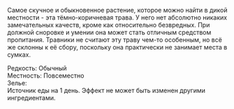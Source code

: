 Самое скучное и обыкновенное растение, которое можно найти в дикой местности - эта тёмно-коричневая трава. У него нет абсолютно никаких замечательных качеств, кроме как относительно безвредных. При должной сноровке и умении она может стать отличным средством пропитания. Травники не считают эту траву чем-то особенным, но всё же склонны к её сбору, поскольку она практически не занимает места в сумках.

Редкость: Обычный<br>
Местность: Повсеместно<br>
Зелье:<br>
Источник еды на 1 день. Эффект не может быть изменен другими ингредиентами.
